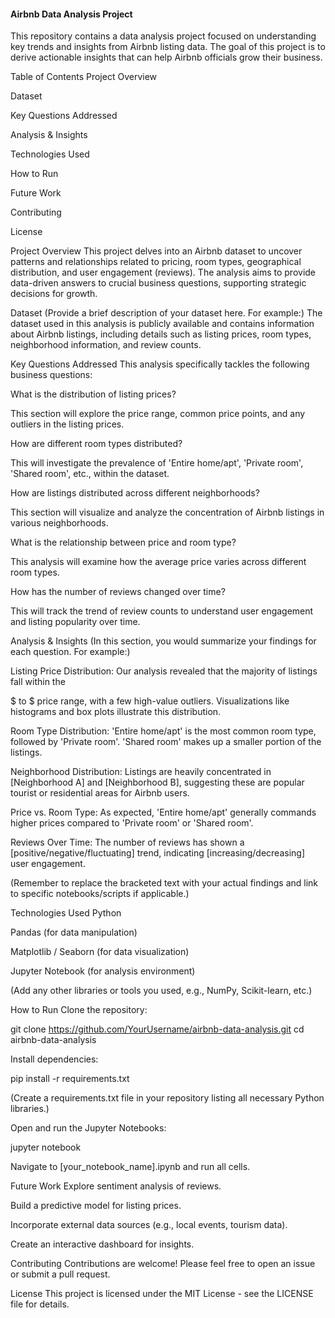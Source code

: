 <H4>Airbnb Data Analysis Project</H4>
This repository contains a data analysis project focused on understanding key trends and insights from Airbnb listing data. The goal of this project is to derive actionable insights that can help Airbnb officials grow their business.

Table of Contents
Project Overview

Dataset

Key Questions Addressed

Analysis & Insights

Technologies Used

How to Run

Future Work

Contributing

License

Project Overview
This project delves into an Airbnb dataset to uncover patterns and relationships related to pricing, room types, geographical distribution, and user engagement (reviews). The analysis aims to provide data-driven answers to crucial business questions, supporting strategic decisions for growth.

Dataset
(Provide a brief description of your dataset here. For example:)
The dataset used in this analysis is publicly available and contains information about Airbnb listings, including details such as listing prices, room types, neighborhood information, and review counts.

Key Questions Addressed
This analysis specifically tackles the following business questions:

What is the distribution of listing prices?

This section will explore the price range, common price points, and any outliers in the listing prices.

How are different room types distributed?

This will investigate the prevalence of 'Entire home/apt', 'Private room', 'Shared room', etc., within the dataset.

How are listings distributed across different neighborhoods?

This section will visualize and analyze the concentration of Airbnb listings in various neighborhoods.

What is the relationship between price and room type?

This analysis will examine how the average price varies across different room types.

How has the number of reviews changed over time?

This will track the trend of review counts to understand user engagement and listing popularity over time.

Analysis & Insights
(In this section, you would summarize your findings for each question. For example:)

Listing Price Distribution: Our analysis revealed that the majority of listings fall within the 

$ to
$ price range, with a few high-value outliers. Visualizations like histograms and box plots illustrate this distribution.

Room Type Distribution: 'Entire home/apt' is the most common room type, followed by 'Private room'. 'Shared room' makes up a smaller portion of the listings.

Neighborhood Distribution: Listings are heavily concentrated in [Neighborhood A] and [Neighborhood B], suggesting these are popular tourist or residential areas for Airbnb users.

Price vs. Room Type: As expected, 'Entire home/apt' generally commands higher prices compared to 'Private room' or 'Shared room'.

Reviews Over Time: The number of reviews has shown a [positive/negative/fluctuating] trend, indicating [increasing/decreasing] user engagement.

(Remember to replace the bracketed text with your actual findings and link to specific notebooks/scripts if applicable.)

Technologies Used
Python

Pandas (for data manipulation)

Matplotlib / Seaborn (for data visualization)

Jupyter Notebook (for analysis environment)

(Add any other libraries or tools you used, e.g., NumPy, Scikit-learn, etc.)

How to Run
Clone the repository:

git clone https://github.com/YourUsername/airbnb-data-analysis.git
cd airbnb-data-analysis

Install dependencies:

pip install -r requirements.txt

(Create a requirements.txt file in your repository listing all necessary Python libraries.)

Open and run the Jupyter Notebooks:

jupyter notebook

Navigate to [your_notebook_name].ipynb and run all cells.

Future Work
Explore sentiment analysis of reviews.

Build a predictive model for listing prices.

Incorporate external data sources (e.g., local events, tourism data).

Create an interactive dashboard for insights.

Contributing
Contributions are welcome! Please feel free to open an issue or submit a pull request.

License
This project is licensed under the MIT License - see the LICENSE file for details.
